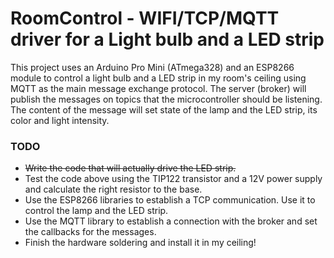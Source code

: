 # RoomControl - WIFI/TCP/MQTT driver for a Light bulb and a LED strip

This project uses an Arduino Pro Mini (ATmega328) and an ESP8266 module to control a light bulb and a LED strip in my room's ceiling using MQTT as the main message exchange protocol. The server (broker) will publish the messages on topics that the microcontroller should be listening. The content of the message will set state of the lamp and the LED strip, its color and light intensity.

### TODO
* ~~Write the code that will actually drive the LED strip.~~
* Test the code above using the TIP122 transistor and a 12V power supply and calculate the right resistor to the base.
* Use the ESP8266 libraries to establish a TCP communication. Use it to control the lamp and the LED strip.
* Use the MQTT library to establish a connection with the broker and set the callbacks for the messages.
* Finish the hardware soldering and install it in my ceiling!
